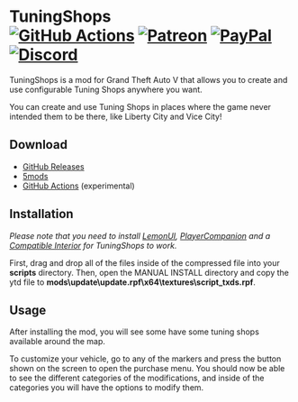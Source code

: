 # TuningShops<br>[![GitHub Actions][actions-img]][actions-url] [![Patreon][patreon-img]][patreon-url] [![PayPal][paypal-img]][paypal-url] [![Discord][discord-img]][discord-url]

TuningShops is a mod for Grand Theft Auto V that allows you to create and use configurable Tuning Shops anywhere you want.

You can create and use Tuning Shops in places where the game never intended them to be there, like Liberty City and Vice City!

## Download

* [GitHub Releases](https://github.com/justalemon/TuningShops/releases)
* [5mods](https://www.gta5-mods.com/scripts/tuningshops)
* [GitHub Actions](https://github.com/justalemon/TuningShops/actions) (experimental)

## Installation

*Please note that you need to install [LemonUI](https://www.gta5-mods.com/tools/lemonui), [PlayerCompanion](https://www.gta5-mods.com/scripts/playercompanion) and a [Compatible Interior](https://github.com/justalemon/TuningShops/wiki/Compatible-Interiors) for TuningShops to work.*

First, drag and drop all of the files inside of the compressed file into your **scripts** directory. Then, open the MANUAL INSTALL directory and copy the ytd file to **mods\update\update.rpf\x64\textures\script_txds.rpf**.

## Usage

After installing the mod, you will see some have some tuning shops available around the map.

To customize your vehicle, go to any of the markers and press the button shown on the screen to open the purchase menu. You should now be able to see the different categories of the modifications, and inside of the categories you will have the options to modify them.

[actions-img]: https://img.shields.io/github/workflow/status/justalemon/TuningShops/Compile%20Mod?label=github%20actions
[actions-url]: https://github.com/justalemon/TuningShops/actions
[patreon-img]: https://img.shields.io/badge/support-patreon-FF424D.svg
[patreon-url]: https://www.patreon.com/lemonchan
[paypal-img]: https://img.shields.io/badge/support-paypal-0079C1.svg
[paypal-url]: https://paypal.me/justalemon
[discord-img]: https://img.shields.io/badge/discord-join-7289DA.svg
[discord-url]: https://discord.gg/Cf6sspj
